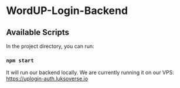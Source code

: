 # WordUP-Login-Backend

## Available Scripts

In the project directory, you can run:

### `npm start`

It will run our backend locally. We are currently running it on our VPS: https://uplogin-auth.luksoverse.io
